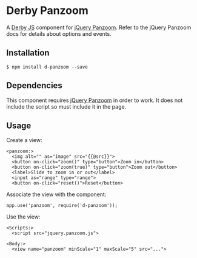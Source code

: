Derby Panzoom
=============

A [Derby JS](http://derbyjs.com) component for [jQuery Panzoom](https://github.com/timmywil/jquery.panzoom).
Refer to the jQuery Panzoom docs for details about options and events.

Installation
------------

    $ npm install d-panzoom --save

Dependencies
------------

This component requires [jQuery Panzoom](https://github.com/timmywil/jquery.panzoom) in order to work.
It does not include the script so must include it in the page.

Usage
-----

Create a view:

    <panzoom:>
      <img alt="" as="image" src="{{@src}}">
      <button on-click="zoom()" type="button">Zoom in</button>
      <button on-click="zoom(true)" type="button">Zoom out</button>
      <label>Slide to zoom in or out</label>
      <input as="range" type="range">
      <button on-click="reset()">Reset</button>

Associate the view with the component:

    app.use('panzoom', require('d-panzoom'));

Use the view:

    <Scripts:>
      <script src="jquery.panzoom.js">

    <Body:>
      <view name="panzoom" minScale="1" maxScale="5" src="...">

